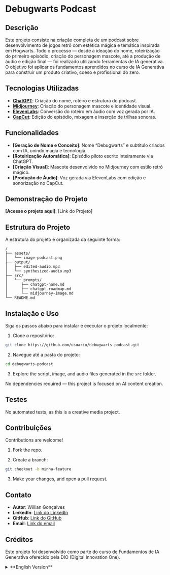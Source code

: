# **Debugwarts Podcast**

## **Descrição**
Este projeto consiste na criação completa de um podcast sobre desenvolvimento de jogos retrô com estética mágica e temática inspirada em Hogwarts.
Todo o processo — desde a ideação do nome, roteirização do primeiro episódio, criação do personagem mascote, até a produção de áudio e edição final — foi realizado utilizando ferramentas de IA generativa.
O objetivo foi aplicar os fundamentos aprendidos no curso de IA Generativa para construir um produto criativo, coeso e profissional do zero.

## **Tecnologias Utilizadas**
- **[ChatGPT](https://chatgpt.com/)**: Criação do nome, roteiro e estrutura do podcast.
- **[Midjourney](https://www.midjourney.com/)**: Criação do personagem mascote e identidade visual.
- **[ElevenLabs](https://elevenlabs.io/)**: Conversão do roteiro em áudio com voz gerada por IA.
- **[CapCut](https://www.capcut.com/)**: Edição do episódio, mixagem e inserção de trilhas sonoras.

## **Funcionalidades**
- **[Geração de Nome e Conceito]**: Nome “Debugwarts” e subtítulo criados com IA, unindo magia e tecnologia.
- **[Roteirização Automática]**: Episódio piloto escrito inteiramente via ChatGPT.
- **[Criação Visual]**: Mascote desenvolvido no Midjourney com estilo retrô mágico.
- **[Produção de Áudio]**: Voz gerada via ElevenLabs com edição e sonorização no CapCut.

## **Demonstração do Projeto**
**[Acesse o projeto aqui]**: [Link do Projeto]

## **Estrutura do Projeto**
A estrutura do projeto é organizada da seguinte forma:
```plaintext
/
├── assets/
│   └── image-podcast.png
├── output/
│   ├── edited-audio.mp3
│   └── synthesized-audio.mp3
├── src/
│   └── prompts/
│      ├── chatgpt-name.md
│      ├── chatgpt-roadmap.md
│      └── midjourney-image.md
└── README.md
```

## **Instalação e Uso**
Siga os passos abaixo para instalar e executar o projeto localmente:

1. Clone o repositório:
```bash
git clone https://github.com/usuario/debugwarts-podcast.git
```
2. Navegue até a pasta do projeto:
```bash
cd debugwarts-podcast
```
3. Explore the script, image, and audio files generated in the `src` folder.

No dependencies required — this project is focused on AI content creation.

## **Testes**
No automated tests, as this is a creative media project.

## **Contribuições**
Contributions are welcome!

1. Fork the repo.

2. Create a branch:
```bash
git checkout -b minha-feature
```

3. Make your changes, and open a pull request.

## **Contato**
- **Autor**: Willian Gonçalves
- **LinkedIn**: [Link do LinkedIn](https://www.linkedin.com/in/williandpg/)
- **GitHub**: [Link do GitHub](https://github.com/williandpg)
- **Email**: [Link do email](goncalves.wdp@outlook.com)

## **Créditos**
Este projeto foi desenvolvido como parte do curso de Fundamentos de IA Generativa oferecido pela DIO (Digital Innovation One).

<details>
  <summary>**English Version**</summary>

# **Debugwarts Podcast**

## **Description**
This project consists of the complete creation of a podcast about retro game development with a magical aesthetic inspired by Hogwarts.
The entire process — from naming, writing the first episode, creating the mascot, to producing the audio and editing — was done using Generative AI tools.
The goal was to apply the knowledge learned in the Generative AI course to build a cohesive and creative product from scratch.

## **Technologies Used**
- **[ChatGPT](https://chatgpt.com/)**: Podcast name and script generation.
- **[Midjourney](https://www.midjourney.com/)**: Visual mascot creation.
- **[ElevenLabs](https://elevenlabs.io/)**: AI voice generation.
- **[CapCut](https://www.capcut.com/)**: Episode editing and sound mixing.

## **Features**
- **[Naming & Concept Generation]**: “Debugwarts” name and theme created with AI.
- **[Automatic Scriptwriting]**: Pilot episode written entirely with ChatGPT.
- **[Visual Creation]**: Mascot designed in Midjourney.
- **[Audio Production]**: Voice generated in ElevenLabs, edited in CapCut.

## **Project Demonstration**
**[Access the project here]**: [Project Link]

## **Project Structure**
The project structure is organized as follows:
```plaintext
/
├── assets/
│   └── image-podcast.png
├── output/
│   ├── edited-audio.mp3
│   └── synthesized-audio.mp3
├── src/
│   └── prompts/
│      ├── chatgpt-name.md
│      ├── chatgpt-roadmap.md
│      └── midjourney-image.md
└── README.md
```

  ## **Installation and Usage**
Follow the steps below to install and run the project locally:

1. Clone the repository:
```bash
git clone https://github.com/usuario/debugwarts-podcast.git
```
2. Navigate into the project folder:
```bash
cd debugwarts-podcast
```
3. Run the project:
```bash
npm start
```

## **Tests**
Run automated tests with:
```bash
npm test
```

## **Contributions**
Contributions are welcome! To contribute:

1. Fork the project.

2. Create a branch:
```bash
git checkout -b my-feature
```

3. Make your changes and submit a pull request.

## **Contact**
- **Author**: Willian Gonçalves
- **LinkedIn**: [Link do LinkedIn](https://www.linkedin.com/in/williandpg/)
- **GitHub**: [Link do GitHub](https://github.com/williandpg)
- **Email**: [Link do email](goncalves.wdp@outlook.com)

## **Credits**
This project was developed as part of the Generative AI Fundamentals course by DIO (Digital Innovation One).
</details>
